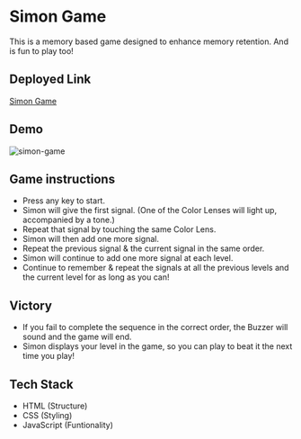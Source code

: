 # Simon Game
This is a memory based game designed to enhance memory retention. And is fun to play too!

## Deployed Link
[Simon Game](https://pritambiswas2000.github.io/Simon-Game/)

## Demo
![simon-game](https://user-images.githubusercontent.com/63553187/147845789-e8a95a5a-d13f-4e29-85f9-d854d545f70e.gif)

## Game instructions
* Press any key to start. 
* Simon will give the first signal. (One of the Color Lenses will light up, accompanied by a tone.)
* Repeat that signal by touching the same Color Lens. 
* Simon will then add one more signal.
* Repeat the previous signal & the current signal in the same order.
* Simon will continue to add one more signal at each level.
* Continue to remember & repeat the signals at all the previous levels and the current level for as long as you can!

## Victory
* If you fail to complete the sequence in the correct order, the Buzzer will sound and the game will end.
* Simon displays your level in the game, so you can play to beat it the next time you play!

## Tech Stack
* HTML (Structure)
* CSS (Styling)
* JavaScript (Funtionality)
